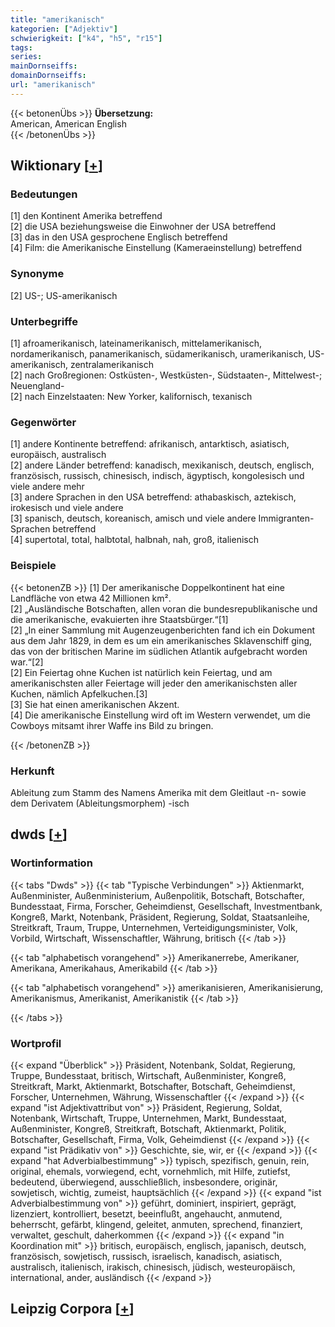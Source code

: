 ```yaml
---
title: "amerikanisch"
kategorien: ["Adjektiv"]
schwierigkeit: ["k4", "h5", "r15"]
tags:
series:
mainDornseiffs:
domainDornseiffs:
url: "amerikanisch"
---
```


{{< betonenÜbs >}}
**Übersetzung:**  
American, American English  
{{< /betonenÜbs >}}

## Wiktionary [[+](https://de.wiktionary.org/wiki/amerikanisch)]

### Bedeutungen
[1] den Kontinent Amerika betreffend  
[2] die USA beziehungsweise die Einwohner der USA betreffend  
[3] das in den USA gesprochene Englisch betreffend  
[4] Film: die Amerikanische Einstellung (Kameraeinstellung) betreffend  

### Synonyme
[2] US-; US-amerikanisch  

### Unterbegriffe
[1] afroamerikanisch, lateinamerikanisch, mittelamerikanisch, nordamerikanisch, panamerikanisch, südamerikanisch, uramerikanisch, US-amerikanisch, zentralamerikanisch  
[2] nach Großregionen: Ostküsten-, Westküsten-, Südstaaten-, Mittelwest-; Neuengland-  
[2] nach Einzelstaaten: New Yorker, kalifornisch, texanisch  

### Gegenwörter
[1] andere Kontinente betreffend: afrikanisch, antarktisch, asiatisch, europäisch, australisch  
[2] andere Länder betreffend: kanadisch, mexikanisch, deutsch, englisch, französisch, russisch, chinesisch, indisch, ägyptisch, kongolesisch und viele andere mehr  
[3] andere Sprachen in den USA betreffend: athabaskisch, aztekisch, irokesisch und viele andere  
[3] spanisch, deutsch, koreanisch, amisch und viele andere Immigranten-Sprachen betreffend  
[4] supertotal, total, halbtotal, halbnah, nah, groß, italienisch  

### Beispiele
{{< betonenZB >}}
[1] Der amerikanische Doppelkontinent hat eine Landfläche von etwa 42 Millionen km².  
[2] „Ausländische Botschaften, allen voran die bundesrepublikanische und die amerikanische, evakuierten ihre Staatsbürger.“[1]  
[2] „In einer Sammlung mit Augenzeugenberichten fand ich ein Dokument aus dem Jahr 1829, in dem es um ein amerikanisches Sklavenschiff ging, das von der britischen Marine im südlichen Atlantik aufgebracht worden war.“[2]  
[2] Ein Feiertag ohne Kuchen ist natürlich kein Feiertag, und am amerikanischsten aller Feiertage will jeder den amerikanischsten aller Kuchen, nämlich Apfelkuchen.[3]  
[3] Sie hat einen amerikanischen Akzent.  
[4] Die amerikanische Einstellung wird oft im Western verwendet, um die Cowboys mitsamt ihrer Waffe ins Bild zu bringen.  

{{< /betonenZB >}}
### Herkunft
Ableitung zum Stamm des Namens Amerika mit dem Gleitlaut -n- sowie dem Derivatem (Ableitungsmorphem) -isch  



## dwds [[+](https://www.dwds.de/wb/amerikanisch)]

### Wortinformation
{{< tabs "Dwds" >}}
{{< tab "Typische Verbindungen" >}}
Aktienmarkt, Außenminister, Außenministerium, Außenpolitik, Botschaft, Botschafter, Bundesstaat, Firma, Forscher, Geheimdienst, Gesellschaft, Investmentbank, Kongreß, Markt, Notenbank, Präsident, Regierung, Soldat, Staatsanleihe, Streitkraft, Traum, Truppe, Unternehmen, Verteidigungsminister, Volk, Vorbild, Wirtschaft, Wissenschaftler, Währung, britisch
{{< /tab >}}

{{< tab "alphabetisch vorangehend" >}}
Amerikanerrebe, Amerikaner, Amerikana, Amerikahaus, Amerikabild
{{< /tab >}}

{{< tab "alphabetisch vorangehend" >}}
amerikanisieren, Amerikanisierung, Amerikanismus, Amerikanist, Amerikanistik
{{< /tab >}}

{{< /tabs >}}

### Wortprofil
{{< expand "Überblick" >}} Präsident, Notenbank, Soldat, Regierung, Truppe, Bundesstaat, britisch, Wirtschaft, Außenminister, Kongreß, Streitkraft, Markt, Aktienmarkt, Botschafter, Botschaft, Geheimdienst, Forscher, Unternehmen, Währung, Wissenschaftler {{< /expand >}}
{{< expand "ist Adjektivattribut von" >}} Präsident, Regierung, Soldat, Notenbank, Wirtschaft, Truppe, Unternehmen, Markt, Bundesstaat, Außenminister, Kongreß, Streitkraft, Botschaft, Aktienmarkt, Politik, Botschafter, Gesellschaft, Firma, Volk, Geheimdienst {{< /expand >}}
{{< expand "ist Prädikativ von" >}} Geschichte, sie, wir, er {{< /expand >}}
{{< expand "hat Adverbialbestimmung" >}} typisch, spezifisch, genuin, rein, original, ehemals, vorwiegend, echt, vornehmlich, mit Hilfe, zutiefst, bedeutend, überwiegend, ausschließlich, insbesondere, originär, sowjetisch, wichtig, zumeist, hauptsächlich {{< /expand >}}
{{< expand "ist Adverbialbestimmung von" >}} geführt, dominiert, inspiriert, geprägt, lizenziert, kontrolliert, besetzt, beeinflußt, angehaucht, anmutend, beherrscht, gefärbt, klingend, geleitet, anmuten, sprechend, finanziert, verwaltet, geschult, daherkommen {{< /expand >}}
{{< expand "in Koordination mit" >}} britisch, europäisch, englisch, japanisch, deutsch, französisch, sowjetisch, russisch, israelisch, kanadisch, asiatisch, australisch, italienisch, irakisch, chinesisch, jüdisch, westeuropäisch, international, ander, ausländisch {{< /expand >}}

## Leipzig Corpora [[+](https://corpora.uni-leipzig.de/en/res?word=amerikanisch&corpusId=deu_newscrawl-public_2018)]

